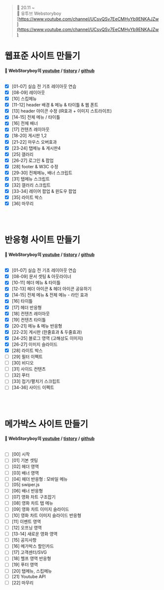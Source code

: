 ﻿> 👑 20.11 ~ <br>
> 🧩 유투브 Webstoryboy [https://www.youtube.com/channel/UCsvQSv7EeCMHyYb9ENKAJZw](https://www.youtube.com/channel/UCsvQSv7EeCMHyYb9ENKAJZw)

# 웹표준 사이트 만들기 
**🔔 WebStoryboy의 [youtube](https://youtu.be/tHy498wdPaA) / [tistory](https://wtss.tistory.com/category/SITE/01%20WEBSTANDARD) / [github](https://github.com/webstoryboy/webstandard2019)**  <br><br>

- [x] [01-07] 실습 전 기초 레이아웃 연습 <br>
- [x] [08-09] 레이아웃 <br>
- [x] [10] 스킵메뉴 <br>
- [x] [11-12] header 배경 & 메뉴 & 타이틀 & 웹 폰트 <br>
- [x] [13] header 아이콘 수정 (IR효과 + 이미지 스트라이프)<br>
- [x] [14-15] 전체 메뉴 / 타이틀 <br>
- [x] [16] 전체 배너 <br>
- [x] [17] 컨텐츠 레이아웃 <br>
- [x] [18-20] 게시판 1,2<br>
- [x] [21-22] 마우스 오버효과 <br>
- [x] [23-24] 탭메뉴 & 게시판4<br> 
- [x] [25] 갤러리 <br>
- [x] [26-27] 로그인 & 팝업 <br>
- [x] [28] footer & W3C 수정 <br>
- [x] [29-30] 전체메뉴, 배너 스크립트 <br>
- [x] [31] 탭메뉴 스크립트 <br>
- [x] [32] 갤러리 스크립트 <br>
- [x] [33-34] 레이어 팝업 & 윈도우 팝업 <br>
- [x] [35] 라이트 박스
- [x] [36] 마무리 <br>

<br><br>

# 반응형 사이트 만들기 
**🔔 WebStoryboy의 [youtube](https://youtu.be/52TT7SLexxE) / [tistory](https://wtss.tistory.com/204) / [github](https://github.com/webstoryboy/responsive2019)**  <br><br>

- [x] [01-07] 실습 전 기초 레이아웃 연습
- [x] [08-09] 문서 셋팅 & 아웃라이너
- [x] [10-11] 헤더 메뉴 & 타이틀
- [x] [12-13] 헤더 아이콘 & 헤더 아이콘 공유하기
- [x] [14-15] 전체 메뉴 & 전체 메뉴 - 라인 효과
- [x] [16] 타이틀
- [x] [17] 헤더 반응형
- [x] [18] 컨텐츠 레이아웃
- [x] [19] 컨텐츠 타이틀
- [x] [20-21] 메뉴 & 메뉴 반응형
- [x] [22-23] 게시판 (한줄효과 & 두줄효과)
- [x] [24-25] 블로그 영역 (고해상도 이미지)
- [x] [26-27] 이미지 슬라이드
- [x] [28] 라이트 박스
- [ ] [29] 필터 이펙트
- [ ] [30] 비디오
- [ ] [31] 사이드 컨텐츠
- [ ] [32] 푸터
- [ ] [33] 접기/펼치기 스크립트
- [ ] [34-36] 사이드 이펙트

<br><br>

# 메가박스 사이트 만들기 
**🔔 WebStoryboy의 [youtube](https://youtu.be/aMdp43ocpWA) / [tistory](https://wtss.tistory.com/280) / [github](https://github.com/webstoryboy/megabox2019)**  <br><br>

- [ ] [00] 시작
- [ ] [01] 기본 셋팅
- [ ] [02] 헤더 영역
- [ ] [03] 배너 영역
- [ ] [04] 헤더 반응형 : 모바일 메뉴
- [ ] [05] swiper.js
- [ ] [06] 배너 반응형
- [ ] [07] 영화 차트 구조잡기
- [ ] [08] 영화 차트 탭 메뉴
- [ ] [09] 영화 차트 이미지 슬라이드
- [ ] [10] 영화 차트 이미지 슬라이드 반응형
- [ ] [11] 이벤트 영역
- [ ] [12] 오프닝 영역
- [ ] [13-14] 새로운 영화 영역
- [ ] [15] 공지사항
- [ ] [16] 메가박스 할인카드
- [ ] [17] 고객센터/SVG
- [ ] [18] 헬프 영역 반응형
- [ ] [19] 푸터 영역
- [ ] [20] 탭메뉴, 스킵메뉴
- [ ] [21] Youtube API
- [ ] [22] 마무리